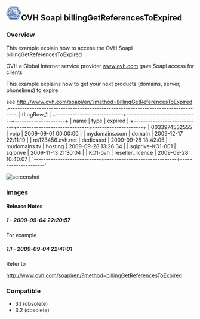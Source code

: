 ## <img src='./logo.jpg' width='40' height='40'>OVH Soapi billingGetReferencesToExpired

### Overview
This example explain how to access the OVH Soapi billingGetReferencesToExpired 

OVH a Global Internet service provider www.ovh.com gave Soapi access for clients

This example explains how to get your next products (domains, server, phonelines) to expire

see http://www.ovh.com/soapi/en/?method=billingGetReferencesToExpired
.---------------------------------------------------------------------------------.
|                                    tLogRow_1                                    |
+----------------------------+------------------------------+---------------------+
| name                       | type                         | expired             |
+----------------------------+------------------------------+---------------------+
|              0033974532555 | voip                         | 2009-09-01 00:00:00 |
| mydomains.com              | domain                       | 2009-12-17 22:11:19 |
| ns123456.ovh.net           | dedicated                    | 2009-09-28 18:42:05 |
| mudomains.tv               | hosting                      | 2009-09-28 13:26:34 |
| sqlprive-KO1-001           | sqlprive                     | 2009-11-13 21:30:04 |
| KO1-ovh                    | reseller_licence             | 2009-09-28 10:40:07 |
'----------------------------+------------------------------+---------------------'



![screenshot](https://talendforge.org/exchange/tos/upload_tos/extension-199/screenshot.jpg)
### Images




#### Release Notes

##### 1 - 2009-09-04 22:20:57
For example
##### 1.1 - 2009-09-04 22:41:01
Refer to 

http://www.ovh.com/soapi/en/?method=billingGetReferencesToExpired
### Compatible
 -  3.1 (obsolete)
 -   3.2 (obsolete)
